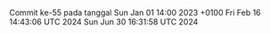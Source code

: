 Commit ke-55 pada tanggal Sun Jan 01 14:00 2023 +0100
Fri Feb 16 14:43:06 UTC 2024
Sun Jun 30 16:31:58 UTC 2024
